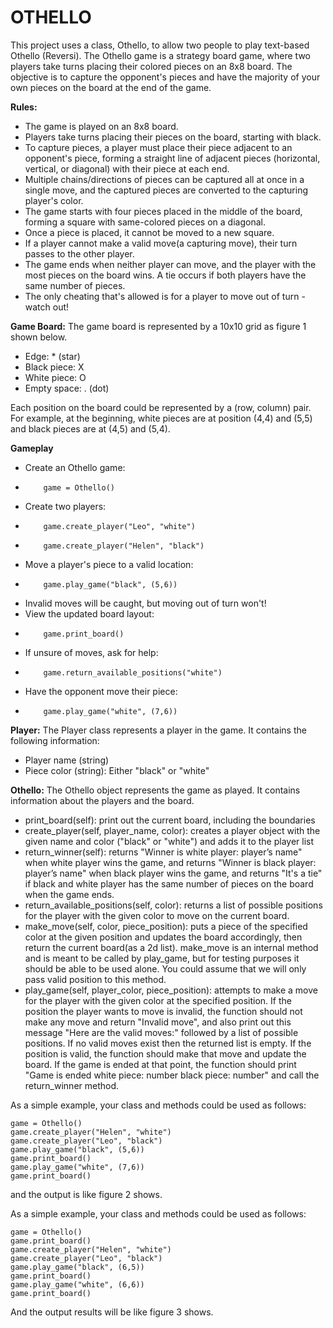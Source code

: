 # OTHELLO

This project uses a class, Othello, to allow two people to play text-based Othello (Reversi).  The Othello game is a strategy board game, where two players take turns placing their colored pieces on an 8x8 board. The objective is to capture the opponent's pieces and have the majority of your own pieces on the board at the end of the game.

**Rules:**

* The game is played on an 8x8 board.
* Players take turns placing their pieces on the board, starting with black.
* To capture pieces, a player must place their piece adjacent to an opponent's piece, forming a straight line of adjacent pieces (horizontal, vertical, or diagonal) with their piece at each end.
* Multiple chains/directions of pieces can be captured all at once in a single move, and the captured pieces are converted to the capturing player's color. 
* The game starts with four pieces placed in the middle of the board, forming a square with same-colored pieces on a diagonal.
* Once a piece is placed, it cannot be moved to a new square.
* If a player cannot make a valid move(a capturing move), their turn passes to the other player.
* The game ends when neither player can move, and the player with the most pieces on the board wins. A tie occurs if both players have the same number of pieces.
* The only cheating that's allowed is for a player to move out of turn - watch out!

**Game Board:**
The game board is represented by a 10x10 grid as figure 1 shown below.
* Edge: * (star)
* Black piece: X
* White piece: O
* Empty space: .  (dot)

Each position on the board could be represented by a (row, column) pair.  For example, at the beginning, white pieces are at position (4,4) and (5,5) and black pieces are at (4,5) and (5,4).

**Gameplay**
* Create an Othello game:
*         game = Othello()
* Create two players:
*         game.create_player("Leo", "white")
*         game.create_player("Helen", "black")
* Move a player's piece to a valid location:
*         game.play_game("black", (5,6))
* Invalid moves will be caught, but moving out of turn won't!
* View the updated board layout:
*         game.print_board()
* If unsure of moves, ask for help:
*         game.return_available_positions("white")
* Have the opponent move their piece:
*         game.play_game("white", (7,6))

**Player:**
The Player class represents a player in the game. It contains the following information:
* Player name (string)
* Piece color (string): Either "black" or "white"

**Othello:**
The Othello object represents the game as played.  It contains information about the players and the board.

* print_board(self): print out the current board, including the boundaries 
* create_player(self, player_name, color): creates a player object with the given name and color ("black" or "white") and adds it to the player list
* return_winner(self): returns "Winner is white player: player’s name" when white player wins the game, and returns "Winner is black player: player’s name" when black player wins the game, and returns "It's a tie" if black and white player has the same number of pieces on the board when the game ends.
* return_available_positions(self, color): returns a list of possible positions for the player with the given color to move on the current board. 
* make_move(self, color, piece_position): puts a piece of the specified color at the given position and updates the board accordingly, then return the current board(as a 2d list). make_move is an internal method and is meant to be called by play_game, but for testing purposes it should be able to be used alone. You could assume that we will only pass valid position to this method.
* play_game(self, player_color, piece_position): attempts to make a move for the player with the given color at the specified position.  If the position the player wants to move is invalid, the function should not make any move and return "Invalid move", and also print out this message "Here are the valid moves:" followed by a list of possible positions. If no valid moves exist then the returned list is empty.  If the position is valid, the function should make that move and update the board.  If the game is ended at that point, the function should print "Game is ended  white piece: number  black piece: number" and call the return_winner method. 


As a simple example, your class and methods could be used as follows:
```
game = Othello()
game.create_player("Helen", "white")
game.create_player("Leo", "black")
game.play_game("black", (5,6))
game.print_board()
game.play_game("white", (7,6))
game.print_board()
```
and the output is like figure 2 shows.

As a simple example, your class and methods could be used as follows:
```
game = Othello()
game.print_board()
game.create_player("Helen", "white")
game.create_player("Leo", "black")
game.play_game("black", (6,5))
game.print_board()
game.play_game("white", (6,6))
game.print_board()
```
And the output results will be like figure 3 shows.

